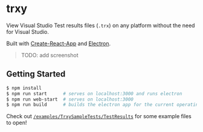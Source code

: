 # trxy

View Visual Studio Test results files (`.trx`) on any platform without the need for Visual Studio.

Built with [Create-React-App](https://create-react-app.dev/) and [Electron](https://electronjs.org/).

> TODO: add screenshot

## Getting Started
```bash
$ npm install
$ npm run start      # serves on localhost:3000 and runs electron
$ npm run web-start  # serves on localhost:3000
$ npm run build      # builds the electron app for the current operating system into /dist
```

Check out [`/examples/TrxySampleTests/TestResults`](/examples/TrxySampleTests/TestResults) for some example files to open!
